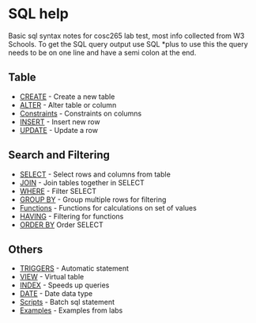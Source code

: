 # SQL help

Basic sql syntax notes for cosc265 lab test, most info collected from W3 Schools.
To get the SQL query output use SQL *plus to use this the query needs to be on one line and have a semi colon at the end.

## Table

- [CREATE](Create.md) - Create a new table 
- [ALTER](Alter.md) - Alter table or column
- [Constraints](Constraints.md) - Constraints on columns
- [INSERT](Insert.md) - Insert new row
- [UPDATE](Update.md) - Update a row

## Search and Filtering

- [SELECT](Select.md) - Select rows and columns from table 
- [JOIN](Join.md) - Join tables together in SELECT
- [WHERE](Where.md) - Filter SELECT 
- [GROUP BY](Group.md) - Group multiple rows for filtering
- [Functions](Functions.md) - Functions for calculations on set of values 
- [HAVING](Having.md) - Filtering for functions
- [ORDER BY](Sort.md) Order SELECT

## Others

- [TRIGGERS](Triggers.md) - Automatic statement 
- [VIEW](View.md) - Virtual table
- [INDEX](Index.md) - Speeds up queries 
- [DATE](Date.md) - Date data type
- [Scripts](Scripts.md) - Batch sql statement
- [Examples](Examples.md) - Examples from labs
